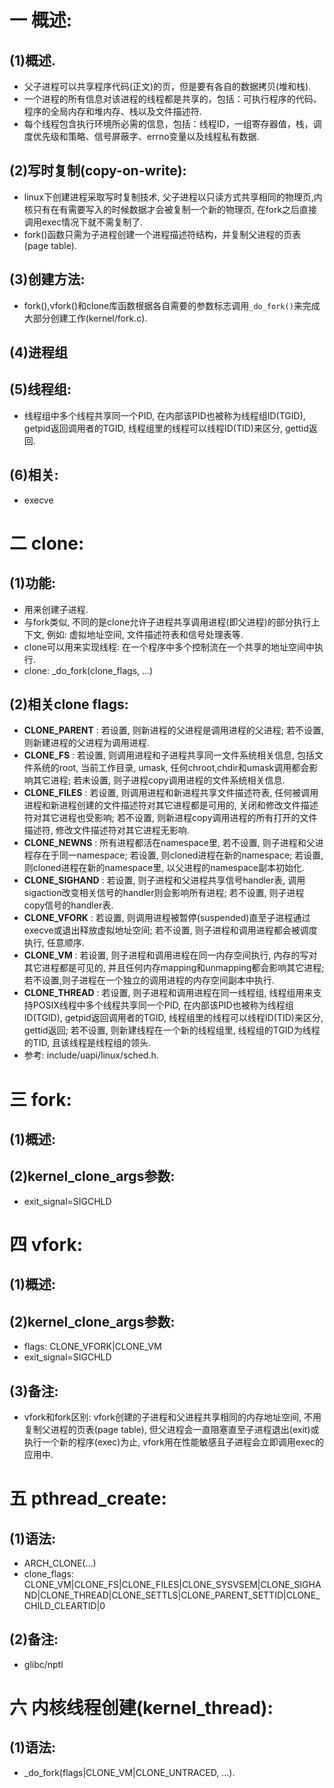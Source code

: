 # 一 概述:
## (1)概述.
- 父子进程可以共享程序代码(正文)的页，但是要有各自的数据拷贝(堆和栈).
- 一个进程的所有信息对该进程的线程都是共享的，包括：可执行程序的代码、程序的全局内存和堆内存、栈以及文件描述符.
- 每个线程包含执行环境所必需的信息，包括：线程ID，一组寄存器值，栈，调度优先级和策略、信号屏蔽字、errno变量以及线程私有数据.

## (2)写时复制(copy-on-write):
- linux下创建进程采取写时复制技术, 父子进程以只读方式共享相同的物理页,内核只有在有需要写入的时候数据才会被复制一个新的物理页, 在fork之后直接调用exec情况下就不需复制了.
- fork()函数只需为子进程创建一个进程描述符结构，并复制父进程的页表(page table).

## (3)创建方法:
- fork(),vfork()和clone库函数根据各自需要的参数标志调用`_do_fork()`来完成大部分创建工作(kernel/fork.c).

## (4)进程组

## (5)线程组:
- 线程组中多个线程共享同一个PID, 在内部该PID也被称为线程组ID(TGID), getpid返回调用者的TGID, 线程组里的线程可以线程ID(TID)来区分, gettid返回.

## (6)相关:
- execve

# 二 clone:
## (1)功能:
- 用来创建子进程.
- 与fork类似, 不同的是clone允许子进程共享调用进程(即父进程)的部分执行上下文, 例如: 虚拟地址空间, 文件描述符表和信号处理表等.
- clone可以用来实现线程: 在一个程序中多个控制流在一个共享的地址空间中执行.
- clone: _do_fork(clone_flags, ...)

## (2)相关clone flags:
- **CLONE_PARENT** : 若设置, 则新进程的父进程是调用进程的父进程; 若不设置, 则新建进程的父进程为调用进程.
- **CLONE_FS** : 若设置, 则调用进程和子进程共享同一文件系统相关信息, 包括文件系统的root, 当前工作目录, umask, 任何chroot,chdir和umask调用都会影响其它进程; 若未设置, 则子进程copy调用进程的文件系统相关信息.
- **CLONE_FILES** : 若设置, 则调用进程和新进程共享文件描述符表, 任何被调用进程和新进程创建的文件描述符对其它进程都是可用的, 关闭和修改文件描述符对其它进程也受影响; 若不设置, 则新进程copy调用进程的所有打开的文件描述符, 修改文件描述符对其它进程无影响.
- **CLONE_NEWNS** : 所有进程都活在namespace里, 若不设置, 则子进程和父进程存在于同一namespace; 若设置, 则cloned进程在新的namespace; 若设置, 则cloned进程在新的namespace里, 以父进程的namespace副本初始化.
- **CLONE_SIGHAND** : 若设置, 则子进程和父进程共享信号handler表, 调用sigaction改变相关信号的handler则会影响所有进程; 若不设置, 则子进程copy信号的handler表.
- **CLONE_VFORK** : 若设置, 则调用进程被暂停(suspended)直至子进程通过execve或退出释放虚拟地址空间; 若不设置, 则子进程和调用进程都会被调度执行, 任意顺序.
- **CLONE_VM** : 若设置, 则子进程和调用进程在同一内存空间执行, 内存的写对其它进程都是可见的, 并且任何内存mapping和unmapping都会影响其它进程; 若不设置,则子进程在一个独立的调用进程的内存空间副本中执行.
- **CLONE_THREAD** : 若设置, 则子进程和调用进程在同一线程组, 线程组用来支持POSIX线程中多个线程共享同一个PID, 在内部该PID也被称为线程组ID(TGID), getpid返回调用者的TGID, 线程组里的线程可以线程ID(TID)来区分, gettid返回; 若不设置, 则新建线程在一个新的线程组里, 线程组的TGID为线程的TID, 且该线程是线程组的领头.
- 参考: include/uapi/linux/sched.h.

# 三 fork:
## (1)概述:

## (2)kernel_clone_args参数:
- exit_signal=SIGCHLD


# 四 vfork:
## (1)概述:

## (2)kernel_clone_args参数:
- flags: CLONE_VFORK|CLONE_VM
- exit_signal=SIGCHLD

## (3)备注:
- vfork和fork区别: vfork创建的子进程和父进程共享相同的内存地址空间, 不用复制父进程的页表(page table), 但父进程会一直阻塞直至子进程退出(exit)或执行一个新的程序(exec)为止, vfork用在性能敏感且子进程会立即调用exec的应用中.


# 五 pthread_create:
## (1)语法:
- ARCH_CLONE(...)
- clone_flags: CLONE_VM|CLONE_FS|CLONE_FILES|CLONE_SYSVSEM|CLONE_SIGHAND|CLONE_THREAD|CLONE_SETTLS|CLONE_PARENT_SETTID|CLONE_CHILD_CLEARTID|0

## (2)备注:
- glibc/nptl

# 六 内核线程创建(kernel_thread):
## (1)语法:
- _do_fork(flags|CLONE_VM|CLONE_UNTRACED, ...).
